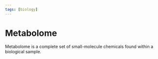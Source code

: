 ```yaml
---
tags: [biology]
---
```


# Metabolome

Metabolome is a complete set of small-molecule chemicals found within a
biological sample.
